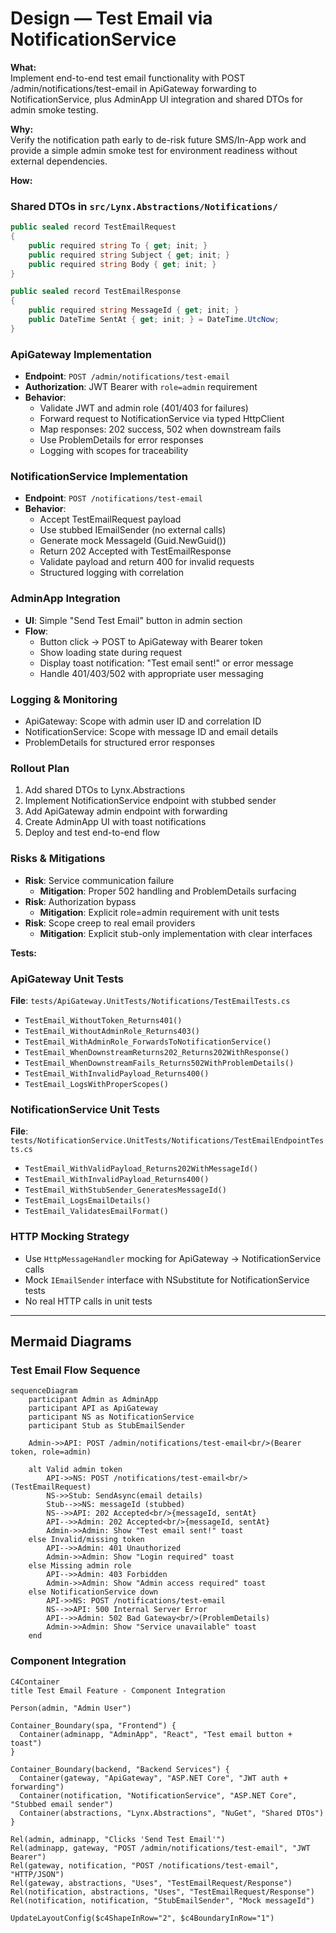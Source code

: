 # Design — Test Email via NotificationService

**What:**  
Implement end-to-end test email functionality with POST /admin/notifications/test-email in ApiGateway forwarding to NotificationService, plus AdminApp UI integration and shared DTOs for admin smoke testing.

**Why:**  
Verify the notification path early to de-risk future SMS/In-App work and provide a simple admin smoke test for environment readiness without external dependencies.

**How:**  

### Shared DTOs in `src/Lynx.Abstractions/Notifications/`
```csharp
public sealed record TestEmailRequest
{
    public required string To { get; init; }
    public required string Subject { get; init; }
    public required string Body { get; init; }
}

public sealed record TestEmailResponse
{
    public required string MessageId { get; init; }
    public DateTime SentAt { get; init; } = DateTime.UtcNow;
}
```

### ApiGateway Implementation
- **Endpoint**: `POST /admin/notifications/test-email`
- **Authorization**: JWT Bearer with `role=admin` requirement
- **Behavior**: 
  - Validate JWT and admin role (401/403 for failures)
  - Forward request to NotificationService via typed HttpClient
  - Map responses: 202 success, 502 when downstream fails
  - Use ProblemDetails for error responses
  - Logging with scopes for traceability

### NotificationService Implementation  
- **Endpoint**: `POST /notifications/test-email`
- **Behavior**:
  - Accept TestEmailRequest payload
  - Use stubbed IEmailSender (no external calls)
  - Generate mock MessageId (Guid.NewGuid())
  - Return 202 Accepted with TestEmailResponse
  - Validate payload and return 400 for invalid requests
  - Structured logging with correlation

### AdminApp Integration
- **UI**: Simple "Send Test Email" button in admin section
- **Flow**: 
  - Button click → POST to ApiGateway with Bearer token
  - Show loading state during request
  - Display toast notification: "Test email sent!" or error message
  - Handle 401/403/502 with appropriate user messaging

### Logging & Monitoring
- ApiGateway: Scope with admin user ID and correlation ID
- NotificationService: Scope with message ID and email details
- ProblemDetails for structured error responses

### Rollout Plan
1. Add shared DTOs to Lynx.Abstractions
2. Implement NotificationService endpoint with stubbed sender
3. Add ApiGateway admin endpoint with forwarding
4. Create AdminApp UI with toast notifications
5. Deploy and test end-to-end flow

### Risks & Mitigations
- **Risk**: Service communication failure
  - **Mitigation**: Proper 502 handling and ProblemDetails surfacing
- **Risk**: Authorization bypass
  - **Mitigation**: Explicit role=admin requirement with unit tests
- **Risk**: Scope creep to real email providers
  - **Mitigation**: Explicit stub-only implementation with clear interfaces

**Tests:**  

### ApiGateway Unit Tests
**File**: `tests/ApiGateway.UnitTests/Notifications/TestEmailTests.cs`
- `TestEmail_WithoutToken_Returns401()`
- `TestEmail_WithoutAdminRole_Returns403()`
- `TestEmail_WithAdminRole_ForwardsToNotificationService()`
- `TestEmail_WhenDownstreamReturns202_Returns202WithResponse()`
- `TestEmail_WhenDownstreamFails_Returns502WithProblemDetails()`
- `TestEmail_WithInvalidPayload_Returns400()`
- `TestEmail_LogsWithProperScopes()`

### NotificationService Unit Tests
**File**: `tests/NotificationService.UnitTests/Notifications/TestEmailEndpointTests.cs`
- `TestEmail_WithValidPayload_Returns202WithMessageId()`
- `TestEmail_WithInvalidPayload_Returns400()`
- `TestEmail_WithStubSender_GeneratesMessageId()`
- `TestEmail_LogsEmailDetails()`
- `TestEmail_ValidatesEmailFormat()`

### HTTP Mocking Strategy
- Use `HttpMessageHandler` mocking for ApiGateway → NotificationService calls
- Mock `IEmailSender` interface with NSubstitute for NotificationService tests
- No real HTTP calls in unit tests

---
## Mermaid Diagrams

### Test Email Flow Sequence
```mermaid
sequenceDiagram
    participant Admin as AdminApp
    participant API as ApiGateway
    participant NS as NotificationService
    participant Stub as StubEmailSender

    Admin->>API: POST /admin/notifications/test-email<br/>(Bearer token, role=admin)
    
    alt Valid admin token
        API->>NS: POST /notifications/test-email<br/>(TestEmailRequest)
        NS->>Stub: SendAsync(email details)
        Stub-->>NS: messageId (stubbed)
        NS-->>API: 202 Accepted<br/>{messageId, sentAt}
        API-->>Admin: 202 Accepted<br/>{messageId, sentAt}
        Admin->>Admin: Show "Test email sent!" toast
    else Invalid/missing token
        API-->>Admin: 401 Unauthorized
        Admin->>Admin: Show "Login required" toast
    else Missing admin role
        API-->>Admin: 403 Forbidden  
        Admin->>Admin: Show "Admin access required" toast
    else NotificationService down
        API->>NS: POST /notifications/test-email
        NS-->>API: 500 Internal Server Error
        API-->>Admin: 502 Bad Gateway<br/>(ProblemDetails)
        Admin->>Admin: Show "Service unavailable" toast
    end
```

### Component Integration
```mermaid
C4Container
title Test Email Feature - Component Integration

Person(admin, "Admin User")

Container_Boundary(spa, "Frontend") {
  Container(adminapp, "AdminApp", "React", "Test email button + toast")
}

Container_Boundary(backend, "Backend Services") {
  Container(gateway, "ApiGateway", "ASP.NET Core", "JWT auth + forwarding")
  Container(notification, "NotificationService", "ASP.NET Core", "Stubbed email sender")
  Container(abstractions, "Lynx.Abstractions", "NuGet", "Shared DTOs")
}

Rel(admin, adminapp, "Clicks 'Send Test Email'")
Rel(adminapp, gateway, "POST /admin/notifications/test-email", "JWT Bearer")
Rel(gateway, notification, "POST /notifications/test-email", "HTTP/JSON")
Rel(gateway, abstractions, "Uses", "TestEmailRequest/Response")
Rel(notification, abstractions, "Uses", "TestEmailRequest/Response")
Rel(notification, notification, "StubEmailSender", "Mock messageId")

UpdateLayoutConfig($c4ShapeInRow="2", $c4BoundaryInRow="1")
```
